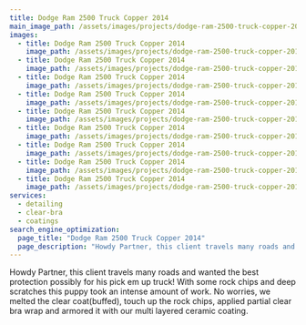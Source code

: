 ```yaml
---
title: Dodge Ram 2500 Truck Copper 2014
main_image_path: /assets/images/projects/dodge-ram-2500-truck-copper-2014/20151203_191559.jpg
images:
  - title: Dodge Ram 2500 Truck Copper 2014
    image_path: /assets/images/projects/dodge-ram-2500-truck-copper-2014/20151208_080423.jpg
  - title: Dodge Ram 2500 Truck Copper 2014
    image_path: /assets/images/projects/dodge-ram-2500-truck-copper-2014/20151208_080435.jpg
  - title: Dodge Ram 2500 Truck Copper 2014
    image_path: /assets/images/projects/dodge-ram-2500-truck-copper-2014/20151208_080441.jpg
  - title: Dodge Ram 2500 Truck Copper 2014
    image_path: /assets/images/projects/dodge-ram-2500-truck-copper-2014/20151208_080524.jpg
  - title: Dodge Ram 2500 Truck Copper 2014
    image_path: /assets/images/projects/dodge-ram-2500-truck-copper-2014/20151208_080536.jpg
  - title: Dodge Ram 2500 Truck Copper 2014
    image_path: /assets/images/projects/dodge-ram-2500-truck-copper-2014/20151208_080546.jpg
  - title: Dodge Ram 2500 Truck Copper 2014
    image_path: /assets/images/projects/dodge-ram-2500-truck-copper-2014/20151208_080553.jpg
  - title: Dodge Ram 2500 Truck Copper 2014
    image_path: /assets/images/projects/dodge-ram-2500-truck-copper-2014/20151208_080608.jpg
  - title: Dodge Ram 2500 Truck Copper 2014
    image_path: /assets/images/projects/dodge-ram-2500-truck-copper-2014/20151208_080627.jpg
services:
  - detailing
  - clear-bra
  - coatings
search_engine_optimization:
  page_title: "Dodge Ram 2500 Truck Copper 2014"
  page_description: "Howdy Partner, this client travels many roads and wanted the best protection possibly for his pick em up truck!"
---
```

Howdy Partner, this client travels many roads and wanted the best protection possibly for his pick em up truck! With some rock chips and deep scratches this puppy took an intense amount of work. No worries, we melted the clear coat(buffed), touch up the rock chips, applied partial clear bra wrap and armored it with our multi layered ceramic coating.
